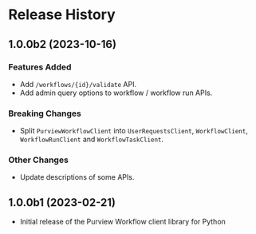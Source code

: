 # Release History

## 1.0.0b2 (2023-10-16)

### Features Added

- Add `/workflows/{id}/validate` API.
- Add admin query options to workflow / workflow run APIs.

### Breaking Changes

- Split `PurviewWorkflowClient` into `UserRequestsClient`, `WorkflowClient`, `WorkflowRunClient` and `WorkflowTaskClient`.

### Other Changes

- Update descriptions of some APIs.

## 1.0.0b1 (2023-02-21)

- Initial release of the Purview Workflow client library for Python
